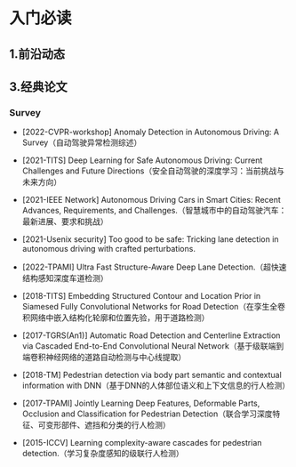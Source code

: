 # 入门必读



## 1.前沿动态







## 3.经典论文

### Survey

- [2022-CVPR-workshop] Anomaly Detection in Autonomous Driving: A Survey（自动驾驶异常检测综述）
- [2021-TITS] Deep Learning for Safe Autonomous Driving: Current Challenges and Future Directions（安全自动驾驶的深度学习：当前挑战与未来方向）
- [2021-IEEE Network] Autonomous Driving Cars in Smart Cities: Recent Advances, Requirements, and Challenges.（智慧城市中的自动驾驶汽车：最新进展、要求和挑战）



- [2021-Usenix security] Too good to be safe: Tricking lane detection in autonomous driving with crafted perturbations.
- [2022-TPAMI] Ultra Fast Structure-Aware Deep Lane Detection.（超快速结构感知深度车道检测）
- [2018-TITS] Embedding Structured Contour and Location Prior in Siamesed Fully Convolutional Networks for Road Detection（在孪生全卷积网络中嵌入结构化轮廓和位置先验，用于道路检测）
- [2017-TGRS(An1)] Automatic Road Detection and Centerline Extraction via Cascaded End-to-End Convolutional Neural Network（基于级联端到端卷积神经网络的道路自动检测与中心线提取）

- [2018-TM] Pedestrian detection via body part semantic and contextual information with DNN（基于DNN的人体部位语义和上下文信息的行人检测）
- [2017-TPAMI] Jointly Learning Deep Features, Deformable Parts, Occlusion and Classification for Pedestrian Detection（联合学习深度特征、可变形部件、遮挡和分类的行人检测）
- [2015-ICCV] Learning complexity-aware cascades for pedestrian detection.（学习复杂度感知的级联行人检测）